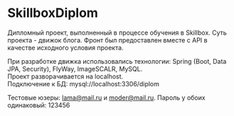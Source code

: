 # SkillboxDiplom
Дипломный проект, выполненный в процессе обучения в Skillbox.
Суть проекта - движок блога. Фронт был предоставлен вместе с API в качестве исходного условия проекта.

При разработке движка использовались технологии: Spring (Boot, Data JPA, Security), FlyWay, ImageSCALR, MySQL.  
Проект разворачивается на localhost.   
Подключение к БД: mysql://localhost:3306/diplom

Тестовые юзеры: lama@mail.ru и moder@mail.ru. Пароль у обоих одинаковый: 123456
